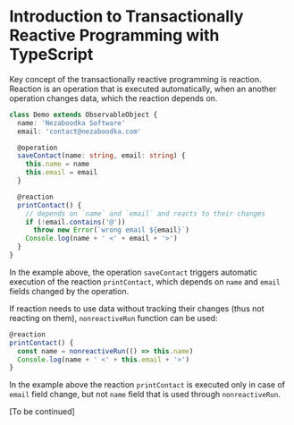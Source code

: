 ﻿

# Introduction to Transactionally Reactive Programming with TypeScript

Key concept of the transactionally reactive programming is reaction.
Reaction is an operation that is executed automatically, when
an another operation changes data, which the reaction depends on.

``` typescript
class Demo extends ObservableObject {
  name: 'Nezaboodka Software'
  email: 'contact@nezaboodka.com'

  @operation
  saveContact(name: string, email: string) {
    this.name = name
    this.email = email
  }

  @reaction
  printContact() {
    // depends on `name` and `email` and reacts to their changes
    if (!email.contains('@'))
      throw new Error(`wrong email ${email}`)
    Console.log(name + ' <' + email + '>')
  }
}
```

In the example above, the operation `saveContact` triggers
automatic execution of the reaction `printContact`, which
depends on `name` and `email` fields changed by the operation.

If reaction needs to use data without tracking their changes
(thus not reacting on them), `nonreactiveRun` function can
be used:

``` typescript
@reaction
printContact() {
  const name = nonreactiveRun(() => this.name)
  Console.log(name + ' <' + this.email + '>')
}
```

In the example above the reaction `printContact` is executed
only in case of `email` field change, but not `name` field that
is used through `nonreactiveRun`.

[To be continued]
